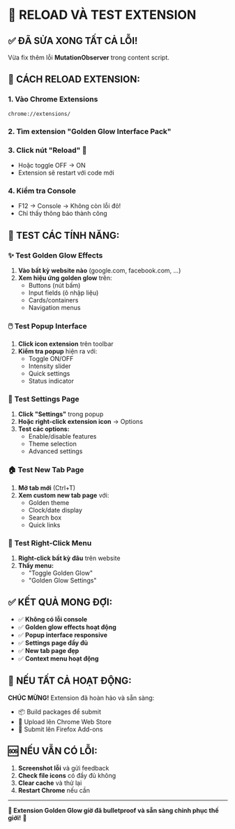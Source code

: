 # 🔄 RELOAD VÀ TEST EXTENSION

## ✅ **ĐÃ SỬA XONG TẤT CẢ LỖI!**

Vừa fix thêm lỗi **MutationObserver** trong content script.

## 🔄 **CÁCH RELOAD EXTENSION:**

### 1. **Vào Chrome Extensions**
```
chrome://extensions/
```

### 2. **Tìm extension "Golden Glow Interface Pack"**

### 3. **Click nút "Reload" 🔄**
- Hoặc toggle OFF → ON
- Extension sẽ restart với code mới

### 4. **Kiểm tra Console**
- F12 → Console → Không còn lỗi đỏ!
- Chỉ thấy thông báo thành công

## 🧪 **TEST CÁC TÍNH NĂNG:**

### ✨ **Test Golden Glow Effects**
1. **Vào bất kỳ website nào** (google.com, facebook.com, ...)
2. **Xem hiệu ứng golden glow** trên:
   - Buttons (nút bấm)
   - Input fields (ô nhập liệu)
   - Cards/containers
   - Navigation menus

### 🖱️ **Test Popup Interface**
1. **Click icon extension** trên toolbar
2. **Kiểm tra popup** hiện ra với:
   - Toggle ON/OFF
   - Intensity slider
   - Quick settings
   - Status indicator

### 🎨 **Test Settings Page**
1. **Click "Settings"** trong popup
2. **Hoặc right-click extension icon** → Options
3. **Test các options:**
   - Enable/disable features
   - Theme selection
   - Advanced settings

### 🏠 **Test New Tab Page**
1. **Mở tab mới** (Ctrl+T)
2. **Xem custom new tab page** với:
   - Golden theme
   - Clock/date display
   - Search box
   - Quick links

### 📱 **Test Right-Click Menu**
1. **Right-click bất kỳ đâu** trên website
2. **Thấy menu:**
   - "Toggle Golden Glow"
   - "Golden Glow Settings"

## ✅ **KẾT QUẢ MONG ĐỢI:**

- ✅ **Không có lỗi console**
- ✅ **Golden glow effects hoạt động**
- ✅ **Popup interface responsive**
- ✅ **Settings page đầy đủ**
- ✅ **New tab page đẹp**
- ✅ **Context menu hoạt động**

## 🎉 **NẾU TẤT CẢ HOẠT ĐỘNG:**

**CHÚC MỪNG!** Extension đã hoàn hảo và sẵn sàng:
- 📦 Build packages để submit
- 🏪 Upload lên Chrome Web Store
- 🦊 Submit lên Firefox Add-ons

## 🆘 **NẾU VẪN CÓ LỖI:**

1. **Screenshot lỗi** và gửi feedback
2. **Check file icons** có đầy đủ không
3. **Clear cache** và thử lại
4. **Restart Chrome** nếu cần

---

**🚀 Extension Golden Glow giờ đã bulletproof và sẵn sàng chinh phục thế giới!** 🌟 